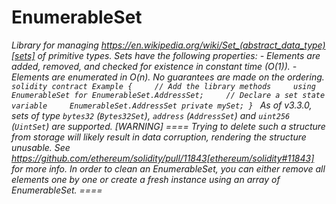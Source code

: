 # EnumerableSet

_Library for managing https://en.wikipedia.org/wiki/Set_(abstract_data_type)[sets] of primitive types. Sets have the following properties: - Elements are added, removed, and checked for existence in constant time (O(1)). - Elements are enumerated in O(n). No guarantees are made on the ordering. `solidity contract Example {     // Add the library methods     using EnumerableSet for EnumerableSet.AddressSet;     // Declare a set state variable     EnumerableSet.AddressSet private mySet; } ` As of v3.3.0, sets of type `bytes32` (`Bytes32Set`), `address` (`AddressSet`) and `uint256` (`UintSet`) are supported. [WARNING] ==== Trying to delete such a structure from storage will likely result in data corruption, rendering the structure unusable. See https://github.com/ethereum/solidity/pull/11843[ethereum/solidity#11843] for more info. In order to clean an EnumerableSet, you can either remove all elements one by one or create a fresh instance using an array of EnumerableSet. ====_
